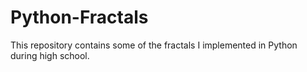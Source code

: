# Python-Fractals
This repository contains some of the fractals I implemented in Python during high school.

